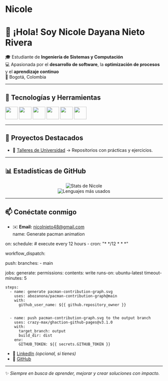 # Nicole
# 👋 ¡Hola! Soy Nicole Dayana Nieto Rivera  

🎓 Estudiante de **Ingeniería de Sistemas y Computación**  
💻 Apasionada por el **desarrollo de software**, la **optimización de procesos** y el **aprendizaje continuo**  
📍 Bogotá, Colombia  

---

## 🚀 Tecnologías y Herramientas
<p align="left">
  <img src="https://cdn.jsdelivr.net/gh/devicons/devicon/icons/java/java-original.svg" width="40" height="40"/> 
  <img src="https://cdn.jsdelivr.net/gh/devicons/devicon/icons/cplusplus/cplusplus-original.svg" width="40" height="40"/> 
  <img src="https://cdn.jsdelivr.net/gh/devicons/devicon/icons/python/python-original.svg" width="40" height="40"/>
  <img src="https://cdn.jsdelivr.net/gh/devicons/devicon/icons/github/github-original.svg" width="40" height="40"/>
  <img src="https://cdn.jsdelivr.net/gh/devicons/devicon/icons/html5/html5-original.svg" width="40" height="40"/>
  <img src="https://cdn.jsdelivr.net/gh/devicons/devicon/icons/css3/css3-original.svg" width="40" height="40"/>
</p>

---

## 📂 Proyectos Destacados
- 📌 [Talleres de Universidad](https://github.com/nicole-nieto) → Repositorios con prácticas y ejercicios. 

---

## 📊 Estadísticas de GitHub
<p align="center">
  <img src="https://github-readme-stats.vercel.app/api?username=nicole-nieto&show_icons=true&theme=tokyonight" alt="Stats de Nicole"/>
  <br/>
  <img src="https://github-readme-stats.vercel.app/api/top-langs/?username=nicole-nieto&layout=compact&theme=tokyonight" alt="Lenguajes más usados"/>
</p>

---

## 📫 Conéctate conmigo
- ✉️ **Email:** nicolnieto48@gmail.com  
name: Generate pacman animation

on:
  schedule: # execute every 12 hours
    - cron: "* */12 * * *"

  workflow_dispatch:

  push:
    branches:
    - main

jobs:
  generate:
    permissions:
      contents: write
    runs-on: ubuntu-latest
    timeout-minutes: 5

    steps:
      - name: generate pacman-contribution-graph.svg
        uses: abozanona/pacman-contribution-graph@main
        with:
          github_user_name: ${{ github.repository_owner }}


      - name: push pacman-contribution-graph.svg to the output branch
        uses: crazy-max/ghaction-github-pages@v3.1.0
        with:
          target_branch: output
          build_dir: dist
        env:
          GITHUB_TOKEN: ${{ secrets.GITHUB_TOKEN }}
- 💼 [LinkedIn](https://www.linkedin.com/) *(opcional, si tienes)*  
- 🐙 [GitHub](https://github.com/nicole-nieto)  

---

✨ *Siempre en busca de aprender, mejorar y crear soluciones con impacto.*  
